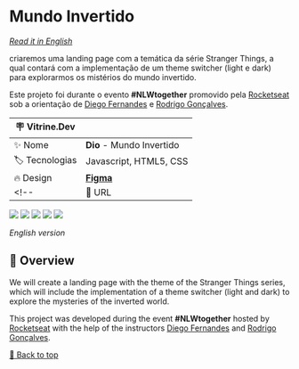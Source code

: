 <div id='top'>

# Mundo Invertido

</div>

_[Read it in English](#English)_

criaremos uma landing page com a temática da série Stranger Things, a qual contará com a implementação de um theme switcher (light e dark) para explorarmos os mistérios do mundo invertido.

Este projeto foi durante o evento **#NLWtogether** promovido pela [Rocketseat](https://www.rocketseat.com.br) sob a orientação de [Diego Fernandes](https://github.com/diego3g) e [Rodrigo Gonçalves](https://github.com/rodrigorgtic).

<!-- prettier-ignore -->
| 🪧 Vitrine.Dev   |     |
| --------------- | --- |
| ✨ Nome         | **Dio** - Mundo Invertido |
| 🏷️ Tecnologias  | Javascript, HTML5, CSS |
| 🔥 Design       | [**Figma**](https://www.figma.com/design/I3Q42CcVUziRN3iMfTrbfb/Stranger-Things?node-id=0-1&node-type=canvas&t=TZ38uOK5APGpXzhX-0)|
<!--| 🚀 URL          | Ainda não disponível |-->


<div>
  <img src="https://img.shields.io/badge/typescript-3178C6?style=for-the-badge&logo=typescript&logoColor=white">
  <img src="https://img.shields.io/badge/React-20232A?style=for-the-badge&logo=react&logoColor=61DAFB"/>
  <img src="https://img.shields.io/badge/React Native-20232A?style=for-the-badge&logo=react&logoColor=61DAFB"/>
  <img src="https://img.shields.io/badge/Vite-646CFF?style=for-the-badge&logo=vite&logoColor=white"/>
  <img src="https://img.shields.io/badge/Expo-000020?style=for-the-badge&logo=expo&logoColor=BCC3CD"/>
</div>


<div id="English">

_English version_

</div>

## 🔎 Overview

We will create a landing page with the theme of the Stranger Things series, which will include the implementation of a theme switcher (light and dark) to explore the mysteries of the inverted world.

This project was developed during the event **#NLWtogether** hosted by [Rocketseat](https://www.rocketseat.com.br) with the help of the instructors [Diego Fernandes](https://github.com/diego3g) and [Rodrigo Gonçalves](https://github.com/rodrigorgtic).


<a href='#top'>🔼 Back to top</a>

